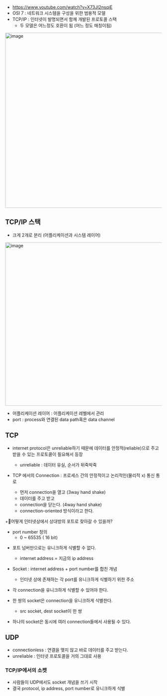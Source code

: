 + https://www.youtube.com/watch?v=X73Jl2nsqiE
+ OSI 7 : 네트워크 시스템을 구성을 위한 범용적 모델
+ TCP/IP : 인터넷이 발명되면서 함께 개발된 프로토콜 스택
  - 두 모델은 어느정도 호환이 됨 (어느 정도 매칭이됨)
 
<img width="564" alt="image" src="https://github.com/HyangKeunChoi/TIL-Today-I-Learned-/assets/49984996/8d73cbd5-d4ad-47e8-926c-31203a454f2e">

## TCP/IP 스택
+ 크게 2개로 분리 (어플리케이션과 시스템 레이어)

<img width="526" alt="image" src="https://github.com/HyangKeunChoi/TIL-Today-I-Learned-/assets/49984996/1fcf3020-2c15-4e06-a4fd-45802b61541c">

+ 어플리케이션 레이어 : 어플리케이션 레벨에서 관리
+ port : process와 연결된 data path혹은 data channel  

## TCP 
+ internet protocol은 unreliable하기 때문에 데이터를 안정적(reliable)으로 주고 받을 수 있는 프로토콜이 필요해서 등장
  - unreliable : 데이터 유실, 순서가 뒤죽박죽
 
+ TCP 에서의 Connection : 프로세스 간의 안정적이고 논리적인(물리적 x) 통신 통로
  - 먼저 connection을 열고 (3way hand shake)
  - 데이터를 주고 받고
  - connection을 닫는다. (4way hand shake)
  - connection-oriented 방식이라고 한다.

+어떻게 인터넷상에서 상대방의 포트로 찾아갈 수 있을까?
  - port number 정의
    - 0 ~ 65535 ( 16 bit)
+ 포트 넘버만으로는 유니크하게 식별할 수 없다.
  - internet address = 지금의 ip address

+ Socket : internet address + port number를 합친 개념
  - 인터넷 상에 존재하는 각 port를 유니크하게 식별하기 위한 주소

+ 각 connection을 유니크하게 식별할 수 있어야 한다.
+ 한 쌍의 socket은 connection을 유니크하게 식별한다.
  - src socket, dest socket이 한 쌍
+ 하나의 socket은 동시에 여러 connection들에서 사용될 수 있다.

## UDP
+ connectionless : 연결을 맺지 않고 바로 데이터를 주고 받는다.
+ unreliable : 인터넷 프로토콜을 거의 그대로 사용

 ### TCP/IP에서의 소켓
 + 사람들이 UDP에서도 socket 개념을 쓰기 시작
 + 결국 protocol, ip address, port number로 유니크하게 식별

 

